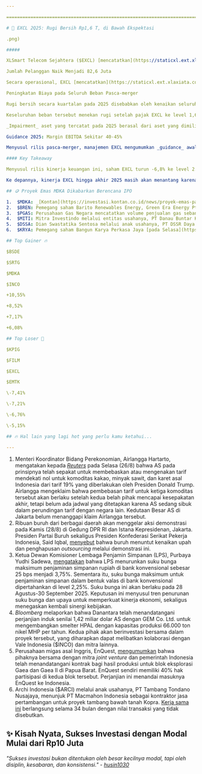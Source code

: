 ```yaml
---

==================================================================================================================================================================================================================================

# 📶 EXCL 2Q25: Rugi Bersih Rp1,6 T, di Bawah Ekspektasi

.png)

##### 

XLSmart Telecom Sejahtera ($EXCL) [mencatatkan](https://staticxl.ext.xlaxiata.co.id/s3fs-public/media/documents/%28Final%29%20FS%20XLSMART%2030%20June%202025%202708%20combined.pdf) rugi bersih sebesar 1,6 triliun rupiah pada 2Q25 (vs. 1Q25: laba 385 miliar rupiah, 2Q24: laba 484 miliar rupiah). Hasil ini membuat rugi bersih EXCL selama 1H25 menjadi 1,2 triliun rupiah (vs. 1H24: laba 1 triliun rupiah), di bawah ekspektasi 2025F konsensus yang memperkirakan laba bersih 1,5 triliun rupiah. Berikut beberapa catatan penting kami:

Jumlah Pelanggan Naik Menjadi 82,6 Juta

Secara operasional, EXCL [mencatatkan](https://staticxl.ext.xlaxiata.co.id/s3fs-public/media/documents/2Q%2025%20Earnings%20Presentation%20vF.pdf) jumlah pelanggan _mobile_ sebesar 82,6 juta pada 2Q25 (+41% YoY, +40% QoQ), di bawah estimasi awal basis pelanggan di level [94,5 juta](https://www.idx.co.id/StaticData/NewsAndAnnouncement/ANNOUNCEMENTSTOCK/From_EREP/202504/cdcfc55757_9341486233.pdf). Manajemen EXCL menjelaskan bahwa basis pelanggan yang lebih rendah dibanding estimasi tersebut disebabkan oleh harmonisasi definisi pelanggan pasca-merger. Adapun _average revenue per user_ (ARPU) _mobile_ turun ke level 36 ribu rupiah pada 2Q25 (-14% YoY, -5% QoQ) akibat ARPU pelanggan Smartfren yang lebih rendah (2024: 24 ribu rupiah) dibandingkan XL Axiata (2024: 43 ribu rupiah).

Peningkatan Biaya pada Seluruh Beban Pasca-merger

Rugi bersih secara kuartalan pada 2Q25 disebabkan oleh kenaikan seluruh beban yang lebih agresif dibandingkan pertumbuhan pendapatan. Kenaikan beban utamanya berasal dari beban gaji dan karyawan yang mencapai 1,1 triliun rupiah pada 2Q25 (+139% YoY, +114% QoQ) akibat peningkatan jumlah karyawan, serta beban infrastruktur sebesar 3 triliun rupiah (+39% YoY, +29% QoQ) akibat peningkatan jumlah situs dan beban regulasi dari spektrum tambahan yang diperoleh pasca-merger.

Keseluruhan beban tersebut menekan rugi setelah pajak EXCL ke level 1,6 triliun rupiah pada 2Q25. Meski demikian, EXCL melaporkan bahwa perseroan masih mencetak laba setelah pajak yang telah ternormalisasi (_normalized profit after tax_) sebesar 313 miliar rupiah pada 2Q25 (-36% YoY, -19% QoQ) jika mengesampingkan beban _one-off_ seperti biaya integrasi (379 miliar rupiah), biaya depresiasi yang dipercepat (739 miliar rupiah), dan _impairment_ aset (802 miliar rupiah).

_Impairment_ aset yang tercatat pada 2Q25 berasal dari aset yang dimiliki untuk frekuensi 900 MHz, rentang frekuensi yang akan dikembalikan EXCL pada [akhir 2026](https://www.cnnindonesia.com/teknologi/20250325164919-213-1212959/xlsmart-bicara-kewajiban-pengembalian-spektrum-900-mhz).

Guidance 2025: Margin EBITDA Sekitar 40-45%

Menyusul rilis pasca-merger, manajemen EXCL mengumumkan _guidance_ awal untuk tahun 2025, dengan target pertumbuhan pendapatan +20-30% YoY (vs. 1H25: +12% YoY) dan margin EBITDA 40-45% (vs. 1H25: 46%). Manajemen EXCL juga mengantisipasi adanya tambahan beban integrasi sebesar 1 triliun rupiah pada 2H25 dan mengekspektasikan penurunan beban _opex_ sekitar 100-200 juta dolar AS atau setara 1,6-3,2 triliun rupiah pada tahun ini.

#### Key Takeaway

Menyusul rilis kinerja keuangan ini, saham EXCL turun -6,8% ke level 2.760 rupiah per lembar pada Rabu (27/8). Kami menilai bahwa _market_ bereaksi negatif akibat realisasi biaya integrasi yang lebih besar dibandingkan ekspektasi _market_.

Ke depannya, kinerja EXCL hingga akhir 2025 masih akan menantang karena beberapa faktor, yaitu: 1) proyeksi tambahan biaya integrasi hingga 1 triliun rupiah selama 2H25; dan 2) biaya depresiasi yang dipercepat juga masih berlanjut karena berkaitan dengan peralatan 900MHz dan aset dari vendor lama. Hal ini juga terlihat dari margin EBITDA yang masih diekspektasikan menurun dari level 46% pada 2Q25 menjadi kisaran 40-45% selama 2025, salah satunya akibat margin EBITDA FREN yang lebih rendah.

## 🪙 Proyek Emas MDKA Dikabarkan Berencana IPO

1.  $MDKA: _[Kontan](https://investasi.kontan.co.id/news/proyek-emas-pani-milik-merdeka-copper-gold-mdka-bakal-menggelar-ipo)_ melaporkan bahwa anak usaha Merdeka Copper Gold yang mengelola proyek emas Pani sudah mendaftarkan diri untuk IPO ke OJK. _Kontan_ menyebut bahwa IPO ini akan digelar pada September 2025, dengan Trimegah Sekuritas Indonesia ($TRIM) dan Indo Premier Sekuritas sebagai _underwriter_. Indo Premier mengatakan kepada _Kontan_ bahwa tidak ada informasi yang dapat mereka sampaikan, sementara TRIM belum memberikan respons.
2.  $BREN: Pemegang saham Barito Renewables Energy, Green Era Energy Pte. Ltd., menjual 2 miliar saham BREN, berdasarkan data KSEI per [22 Agustus 2025](https://www.idx.co.id/StaticData/NewsAndAnnouncement/ANNOUNCEMENTSTOCK/From_EREP/202508/1207d0ab6f_fcdb12a493.pdf). Nilai transaksi tidak diketahui. Setelah transaksi ini, kepemilikan Green Era Energy Pte. Ltd. pada BREN turun dari 23,6% menjadi 22,1%. [Sebelumnya](https://www.idx.co.id/StaticData/NewsAndAnnouncement/ANNOUNCEMENTSTOCK/From_EREP/202508/fa760d282b_114f550552.pdf), Green Era Pte. Ltd. menjual 8,3 juta saham BREN dengan harga rata-rata 9.126 rupiah per lembar pada 11-13 Agustus 2025 untuk menambah _free float_ saham beredar.
3.  $PGAS: Perusahaan Gas Negara mencatatkan volume penjualan gas sebanyak 834 BBtud selama 7M25 (\-2% YoY), lebih rendah sekitar 4-13% dari target 2025 di kisaran 873-958 BBtud. Sementara itu, volume transmisi gas mencapai 1.638 MMSCFD selama 7M25 (+10% YoY), lebih tinggi +14% dari target 2025 di level 1.435 MMSCFD. Adapun volume penjualan _upstream_ mencapai 16.519 BOEPD selama 7M25 (-20% YoY), lebih rendah -4% dari target 2025 di level 17.227 BOEPD.
4.  $MITI: Mitra Investindo melalui entitas usahanya, PT Danau Buntar Kuarsa dan PT Kendawangan Prima Silika, mendapatkan izin usaha pertambangan (IUP) tahap eksplorasi untuk pertambangan pasir silika. IUP eksplorasi PT Danau Buntar Kuarsa mencakup wilayah kerja seluas 4.888 ha, sementara area konsesi IUP eksplorasi PT Kendawangan Prima Silika seluas 2.965 ha. Kedua wilayah [IUP tersebut](https://www.idx.co.id/StaticData/NewsAndAnnouncement/ANNOUNCEMENTSTOCK/From_EREP/202508/ce2ec58aa8_ae0c12d6c8.pdf) berlokasi di Kabupaten Ketapang, Kalimantan Barat dan berdekatan dengan lokasi IUP entitas MITI lainnya - yakni, PT Kendawangan Berkah Kersik - yang telah memperoleh IUP eksplorasi pada akhir Januari 2025.
5.  $DSSA: Dian Swastatika Sentosa melalui anak usahanya, PT DSSR Daya Mas Sakti, mendirikan _joint venture_ dengan PT FirstGen Geothermal Indonesia, anak perusahaan Energy Development Corporation yang merupakan bagian dari First Gen Corporation. [Usaha patungan ini](https://dssa.co.id/en/press-release/pt-dssr-daya-mas-sakti-and-firstgen-geothermal-indonesia-form-strategic-partnership-to-power-indonesias-clean-energy-transition-1756277408567) akan berfokus pada pengembangan dan pengelolaan sumber daya panas bumi dengan potensi kapasitas gabungan sekitar 440 MW di 6 lapangan yang berlokasi di Jawa Barat, Flores, Jambi, Sumatera Barat, dan Sulawesi Tengah. Energy Development Corporation sendiri merupakan produsen energi baru terbarukan asal Filipina.
6.  $KRYA: Pemegang saham Bangun Karya Perkasa Jaya [pada Selasa](https://www.idx.co.id/StaticData/NewsAndAnnouncement/ANNOUNCEMENTSTOCK/From_EREP/202508/bd0d94dbcd_81ed2ec43f.pdf) (26/8) menyetujui penunjukkan William Teng sebagai direktur utama baru perseroan, menggantikan Dharmo Budiono. William Teng sendiri saat ini [menjabat](https://www.idx.co.id/StaticData/NewsAndAnnouncement/ANNOUNCEMENTSTOCK/From_EREP/202508/9bf657b701_367ef7e76e.pdf) sebagai CEO PT Green City Traffic (ECGO) dan direktur Green City SG Pte. Ltd. [Sementara itu](https://www.idx.co.id/StaticData/NewsAndAnnouncement/ANNOUNCEMENTSTOCK/From_EREP/202508/5defbfd7ae_7811b55ad1.pdf), Green City SG Pte. Ltd. membeli 41% saham KRYA dengan harga 33 rupiah per saham pada 25 Agustus 2025. Transaksi ini merupakan bagian dari akuisisi pengendali baru, sebagaimana yang telah diumumkan perseroan pada [Juli 2025](https://snips.stockbit.com/snips-terbaru/-sektor-dairy-1h25-cmry-lampaui-ekspektasi-ultj-lemah#:~:text=%24KRYA%3A%20Bangun%20Karya,pendanaan%20lainnya.).

## Top Gainer 🔥

$BSDE

$SRTG

$MDKA

$INCO

+10,55%

+8,52%

+7,17%

+6,08%

## Top Loser 🤕

$KPIG

$FILM

$EXCL

$EMTK

\-7,41%

\-7,21%

\-6,76%

\-5,15%

## 🔥 Hal lain yang lagi hot yang perlu kamu ketahui...

---
```


1.  Menteri Koordinator Bidang Perekonomian, Airlangga Hartarto, mengatakan kepada _[Reuters](https://www.reuters.com/world/asia-pacific/indonesia-says-us-agrees-tariff-exemption-its-palm-oil-cocoa-rubber-2025-08-26/)_ pada Selasa (26/8) bahwa AS pada prinsipnya telah sepakat untuk membebaskan atau mengenakan tarif mendekati nol untuk komoditas kakao, minyak sawit, dan karet asal Indonesia dari tarif 19% yang diberlakukan oleh Presiden Donald Trump. Airlangga mengeklaim bahwa pembebasan tarif untuk ketiga komoditas tersebut akan berlaku setelah kedua belah pihak mencapai kesepakatan akhir, tetapi belum ada jadwal yang ditetapkan karena AS sedang sibuk dalam perundingan tarif dengan negara lain. Kedutaan Besar AS di Jakarta belum menanggapi klaim Airlangga tersebut.
2.  Ribuan buruh dari berbagai daerah akan menggelar aksi demonstrasi pada Kamis (28/8) di Gedung DPR RI dan Istana Kepresidenan, Jakarta. Presiden Partai Buruh sekaligus Presiden Konfederasi Serikat Pekerja Indonesia, Said Iqbal, [menyebut](https://nasional.kontan.co.id/news/demo-buruh-28-agustus-2025-ini-lokasi-dan-tuntutannya) bahwa buruh menuntut kenaikan upah dan penghapusan _outsourcing_ melalui demonstrasi ini.
3.  Ketua Dewan Komisioner Lembaga Penjamin Simpanan (LPS), Purbaya Yudhi Sadewa, [mengatakan](https://www.cnbcindonesia.com/market/20250827071418-17-661635/lps-buka-ruang-pangkas-bunga-penjaminan-ke-level-paling-rendah) bahwa LPS menurunkan suku bunga maksimum penjaminan simpanan rupiah di bank konvensional sebesar 25 bps menjadi 3,75%. Sementara itu, suku bunga maksimum untuk penjaminan simpanan dalam bentuk valas di bank konvensional dipertahankan di level 2,25%. Suku bunga ini akan berlaku pada 28 Agustus-30 September 2025. Keputusan ini menyusul tren penurunan suku bunga dan upaya untuk memperkuat kinerja ekonomi, sekaligus menegaskan kembali sinergi kebijakan.
4.  _Bloomberg_ melaporkan bahwa Danantara telah menandatangani perjanjian induk senilai 1,42 miliar dolar AS dengan GEM Co. Ltd. untuk mengembangkan smelter HPAL dengan kapasitas produksi 66.000 ton nikel MHP per tahun. Kedua pihak akan berinvestasi bersama dalam proyek tersebut, yang diharapkan dapat melibatkan kolaborasi dengan Vale Indonesia ($INCO) dan mitra lainnya.
5.  Perusahaan migas asal Inggris, EnQuest, [mengumumkan](https://www.enquest.com/media/press-releases/article/indonesia-gaea-and-gaea-ii-psc-execution) bahwa pihaknya bersama dengan mitra _joint venture_ dan pemerintah Indonesia telah menandatangani kontrak bagi hasil produksi untuk blok eksplorasi Gaea dan Gaea II di Papua Barat. EnQuest sendiri memiliki 40% hak partisipasi di kedua blok tersebut. Perjanjian ini menandai masuknya EnQuest ke Indonesia.
6.  Archi Indonesia ($ARCI) melalui anak usahanya, PT Tambang Tondano Nusajaya, menunjuk PT Macmahon Indonesia sebagai kontraktor jasa pertambangan untuk proyek tambang bawah tanah Kopra. [Kerja sama ini](https://www.idx.co.id/StaticData/NewsAndAnnouncement/ANNOUNCEMENTSTOCK/From_EREP/202508/e9e50fc270_72eae94d59.pdf) berlangsung selama 34 bulan dengan nilai transaksi yang tidak disebutkan.

## ✨ Kisah Nyata, Sukses Investasi dengan Modal Mulai dari Rp10 Juta

###### _"Sukses investasi bukan ditentukan oleh besar kecilnya modal, tapi oleh disiplin, kesabaran, dan konsistensi." -_ _[husin1030](https://stockbit.com/husin1030?source=)_

#####
